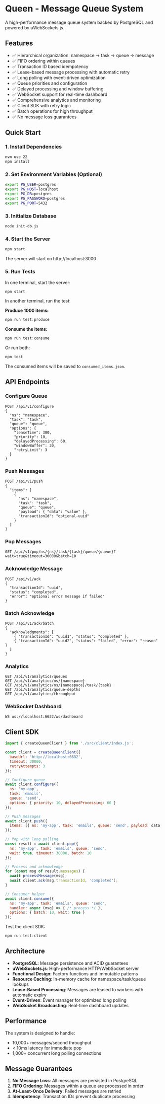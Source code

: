 # Queen - Message Queue System

A high-performance message queue system backed by PostgreSQL and powered by uWebSockets.js.

## Features

- ✅ Hierarchical organization: namespace → task → queue → message
- ✅ FIFO ordering within queues
- ✅ Transaction ID based idempotency
- ✅ Lease-based message processing with automatic retry
- ✅ Long polling with event-driven optimization
- ✅ Queue priorities and configuration
- ✅ Delayed processing and window buffering
- ✅ WebSocket support for real-time dashboard
- ✅ Comprehensive analytics and monitoring
- ✅ Client SDK with retry logic
- ✅ Batch operations for high throughput
- ✅ No message loss guarantees

## Quick Start

### 1. Install Dependencies

```bash
nvm use 22
npm install
```

### 2. Set Environment Variables (Optional)

```bash
export PG_USER=postgres
export PG_HOST=localhost
export PG_DB=postgres
export PG_PASSWORD=postgres
export PG_PORT=5432
```

### 3. Initialize Database

```bash
node init-db.js
```

### 4. Start the Server

```bash
npm start
```

The server will start on http://localhost:3000

### 5. Run Tests

In one terminal, start the server:
```bash
npm start
```

In another terminal, run the test:

**Produce 1000 items:**
```bash
npm run test:produce
```

**Consume the items:**
```bash
npm run test:consume
```

Or run both:
```bash
npm test
```

The consumed items will be saved to `consumed_items.json`.

## API Endpoints

### Configure Queue
```http
POST /api/v1/configure
{
  "ns": "namespace",
  "task": "task",
  "queue": "queue",
  "options": {
    "leaseTime": 300,
    "priority": 10,
    "delayedProcessing": 60,
    "windowBuffer": 30,
    "retryLimit": 3
  }
}
```

### Push Messages
```http
POST /api/v1/push
{
  "items": [
    {
      "ns": "namespace",
      "task": "task",
      "queue": "queue",
      "payload": { "data": "value" },
      "transactionId": "optional-uuid"
    }
  ]
}
```

### Pop Messages
```http
GET /api/v1/pop/ns/{ns}/task/{task}/queue/{queue}?wait=true&timeout=30000&batch=10
```

### Acknowledge Message
```http
POST /api/v1/ack
{
  "transactionId": "uuid",
  "status": "completed",
  "error": "optional error message if failed"
}
```

### Batch Acknowledge
```http
POST /api/v1/ack/batch
{
  "acknowledgments": [
    { "transactionId": "uuid1", "status": "completed" },
    { "transactionId": "uuid2", "status": "failed", "error": "reason" }
  ]
}
```

### Analytics
```http
GET /api/v1/analytics/queues
GET /api/v1/analytics/ns/{namespace}
GET /api/v1/analytics/ns/{namespace}/task/{task}
GET /api/v1/analytics/queue-depths
GET /api/v1/analytics/throughput
```

### WebSocket Dashboard
```
WS ws://localhost:6632/ws/dashboard
```

## Client SDK

```javascript
import { createQueenClient } from './src/client/index.js';

const client = createQueenClient({
  baseUrl: 'http://localhost:6632',
  timeout: 30000,
  retryAttempts: 3
});

// Configure queue
await client.configure({
  ns: 'my-app',
  task: 'emails',
  queue: 'send',
  options: { priority: 10, delayedProcessing: 60 }
});

// Push messages
await client.push({
  items: [{ ns: 'my-app', task: 'emails', queue: 'send', payload: data }]
});

// Pop with long polling
const result = await client.pop({
  ns: 'my-app', task: 'emails', queue: 'send',
  wait: true, timeout: 30000, batch: 10
});

// Process and acknowledge
for (const msg of result.messages) {
  await processMessage(msg);
  await client.ack(msg.transactionId, 'completed');
}

// Consumer helper
await client.consume({
  ns: 'my-app', task: 'emails', queue: 'send',
  handler: async (msg) => { /* process */ },
  options: { batch: 10, wait: true }
});
```

Test the client SDK:
```bash
npm run test:client
```

## Architecture

- **PostgreSQL**: Message persistence and ACID guarantees
- **uWebSockets.js**: High-performance HTTP/WebSocket server
- **Functional Design**: Factory functions and immutable patterns
- **Resource Caching**: In-memory cache for namespace/task/queue lookups
- **Lease-Based Processing**: Messages are leased to workers with automatic expiry
- **Event-Driven**: Event manager for optimized long polling
- **WebSocket Broadcasting**: Real-time dashboard updates

## Performance

The system is designed to handle:
- 10,000+ messages/second throughput
- < 10ms latency for immediate pop
- 1,000+ concurrent long polling connections

## Message Guarantees

1. **No Message Loss**: All messages are persisted in PostgreSQL
2. **FIFO Ordering**: Messages within a queue are processed in order
3. **At-Least-Once Delivery**: Failed messages are retried
4. **Idempotency**: Transaction IDs prevent duplicate processing

